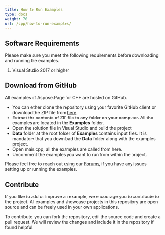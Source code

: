 ```yaml
---
title: How to Run Examples
type: docs
weight: 70
url: /cpp/how-to-run-examples/
---
```


## **Software Requirements**
Please make sure you meet the following requirements before downloading and running the examples.

1. Visual Studio 2017 or higher
## **Download from GitHub**
All examples of Aspose.Page for C++ are hosted on GitHub.

- You can either clone the repository using your favorite GitHub client or download the ZIP file from [here](https://github.com/aspose-page/Aspose.Page-for-C).
- Extract the contents of ZIP file to any folder on your computer. All the examples are located in the **Examples** folder.
- Open the solution file in Visual Studio and build the project.
- **Data** folder at the root folder of **Examples** contains input files. It is mandatory that you download the **Data** folder along with the examples project.
- Open main.cpp, all the examples are called from here.
- Uncomment the examples you want to run from within the project.

Please feel free to reach out using our [Forums](https://forum.aspose.com/c/page), if you have any issues setting up or running the examples.
## **Contribute**
If you like to add or improve an example, we encourage you to contribute to the project. All examples and showcase projects in this repository are open source and can be freely used in your own applications.

To contribute, you can fork the repository, edit the source code and create a pull request. We will review the changes and include it in the repository if found helpful.
